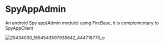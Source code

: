 # SpyAppAdmin
An android Spy app(Admin module) using FireBase, it is complementary to SpyAppClient

![25434030_1654543597935642_444718770_o](https://user-images.githubusercontent.com/33207077/33975448-eab4d3c0-e08e-11e7-95d8-a2196ec8c103.png)
